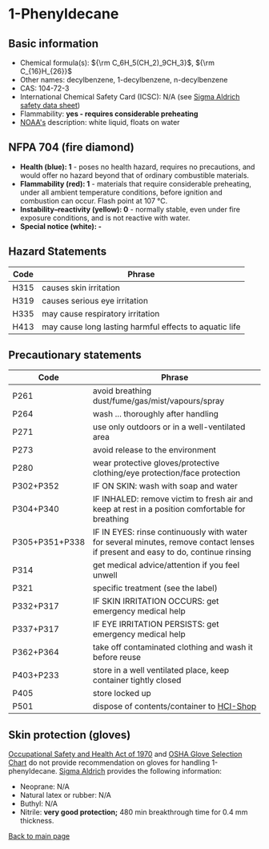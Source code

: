# 1-Phenyldecane

## Basic information

- Chemical formula(s): ${\rm C_6H_5(CH_2)_9CH_3}$, ${\rm C_{16}H_{26}}$
- Other names: decylbenzene, 1-decylbenzene, n-decylbenzene
- CAS: 104-72-3
- International Chemical Safety Card (ICSC): N/A (see [Sigma Aldrich safety data sheet](https://www.sigmaaldrich.com/CH/en/sds/aldrich/113212))
- Flammability: **yes - requires considerable preheating**
- [NOAA's](https://cameochemicals.noaa.gov/chemical/8498) description: white liquid, floats on water

## NFPA 704 (fire diamond)

- **Health (blue): 1** - poses no health hazard, requires no precautions, and would offer no hazard beyond that of ordinary combustible materials.
- **Flammability (red): 1** - materials that require considerable preheating, under all ambient temperature conditions, before ignition and combustion can occur. Flash point at 107 °C.
- **Instability–reactivity (yellow): 0** - normally stable, even under fire exposure conditions, and is not reactive with water.
- **Special notice (white): -**

## Hazard Statements

| Code | Phrase                                                 |
| ---- | ------------------------------------------------------ |
| H315 | causes skin irritation                                 |
| H319 | causes serious eye irritation                          |
| H335 | may cause respiratory irritation                       |
| H413 | may cause long lasting harmful effects to aquatic life |

## Precautionary statements

| Code           | Phrase                                                                                                                           |
| -------------- | -------------------------------------------------------------------------------------------------------------------------------- |
| P261           | avoid breathing dust/fume/gas/mist/vapours/spray                                                                                 |
| P264           | wash ... thoroughly after handling                                                                                               |
| P271           | use only outdoors or in a well-ventilated area                                                                                   |
| P273           | avoid release to the environment                                                                                                 |
| P280           | wear protective gloves/protective clothing/eye protection/face protection                                                        |
| P302+P352      | IF ON SKIN: wash with soap and water                                                                                             |
| P304+P340      | IF INHALED: remove victim to fresh air and keep at rest in a position comfortable for breathing                                  |
| P305+P351+P338 | IF IN EYES: rinse continuously with water for several minutes, remove contact lenses if present and easy to do, continue rinsing |
| P314           | get medical advice/attention if you feel unwell                                                                                  |
| P321           | specific treatment (see the label)                                                                                               |
| P332+P317      | IF SKIN IRRITATION OCCURS: get emergency medical help                                                                            |
| P337+P317      | IF EYE IRRITATION PERSISTS: get emergency medical help                                                                           |
| P362+P364      | take off contaminated clothing and wash it before reuse                                                                          |
| P403+P233      | store in a well ventilated place, keep container tightly closed                                                                  |
| P405           | store locked up                                                                                                                  |
| P501           | dispose of contents/container to [HCI-Shop](https://hci-shop.ethz.ch/en/)                                                        |

## Skin protection (gloves)

[Occupational Safety and Health Act of 1970](https://www.osha.gov/sites/default/files/publications/osha3151.pdf) and [OSHA Glove Selection Chart](https://safety.fsu.edu/safety_manual/OSHA%20Glove%20Selection%20Chart.pdf) do not provide recommendation on gloves for handling 1-phenyldecane. [Sigma Aldrich](https://www.sigmaaldrich.com/CH/en/sds/aldrich/113212) provides the following information:

- Neoprane: N/A
- Natural latex or rubber: N/A
- Buthyl: N/A
- Nitrile: **very good protection;** 480 min breakthrough time for 0.4 mm thickness.

[Back to main page](https://github.com/Global-Health-Engineering/wet-lab-chemicals)
